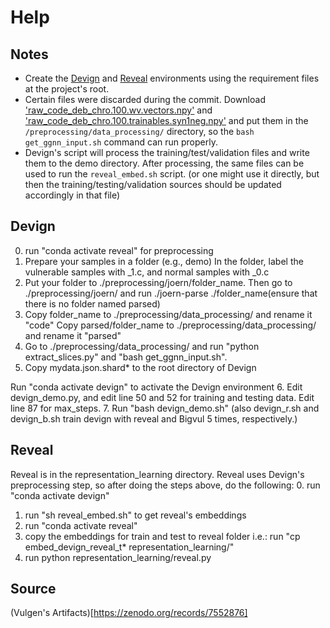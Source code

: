 # Help

## Notes
- Create the [Devign](https://github.com/VulScribeR/VulScribeR/blob/main/requirements-devign-env.txt) and [Reveal](https://github.com/VulScribeR/VulScribeR/blob/main/requirements-reveal-env.txt) environments using the requirement files at the project's root.
- Certain files were discarded during the commit. Download ['raw_code_deb_chro.100.wv.vectors.npy'](https://github.com/VulScribeR/VulScribeR/releases/download/Release/raw_code_deb_chro.100.wv.vectors.npy) and ['raw_code_deb_chro.100.trainables.syn1neg.npy'](https://github.com/VulScribeR/VulScribeR/releases/download/Release/raw_code_deb_chro.100.trainables.syn1neg.npy) and put them in the `/preprocessing/data_processing/` directory, so the `bash get_ggnn_input.sh` command can run properly.
- Devign's script will process the training/test/validation files and write them to the demo directory. After processing, the same files can be used to run the `reveal_embed.sh` script. (or one might use it directly, but then the training/testing/validation sources should be updated accordingly in that file)

## Devign
0. run "conda activate reveal" for preprocessing
1. Prepare your samples in a folder (e.g., demo)
In the folder, label the vulnerable samples with _1.c, and normal samples with _0.c
2. Put your folder to ./preprocessing/joern/folder_name. Then go to ./preprocessing/joern/ and run ./joern-parse ./folder_name(ensure that there is no folder named parsed)
3. Copy folder_name to ./preprocessing/data_processing/ and rename it "code"
Copy parsed/folder_name to ./preprocessing/data_processing/ and rename it "parsed"
4. Go to ./preprocessing/data_processing/ and run "python extract_slices.py" and "bash get_ggnn_input.sh".
5. Copy mydata.json.shard* to the root directory of Devign

Run "conda activate devign" to activate the Devign environment
6. Edit devign_demo.py, and edit line 50 and 52 for training and testing data. Edit line 87 for max_steps.
7. Run "bash devign_demo.sh" (also devign_r.sh and devign_b.sh train devign with reveal and Bigvul 5 times, respectively.)
## Reveal
Reveal is in the representation_learning directory. Reveal uses Devign's preprocessing step, so after doing the steps above, do the following:
0. run "conda activate devign"
1. run "sh reveal_embed.sh" to get reveal's embeddings
2. run "conda activate reveal"
3. copy the embeddings for train and test to reveal folder i.e.: run "cp embed_devign_reveal_t* representation_learning/"
4. run python representation_learning/reveal.py


## Source
(Vulgen's Artifacts)[https://zenodo.org/records/7552876]
